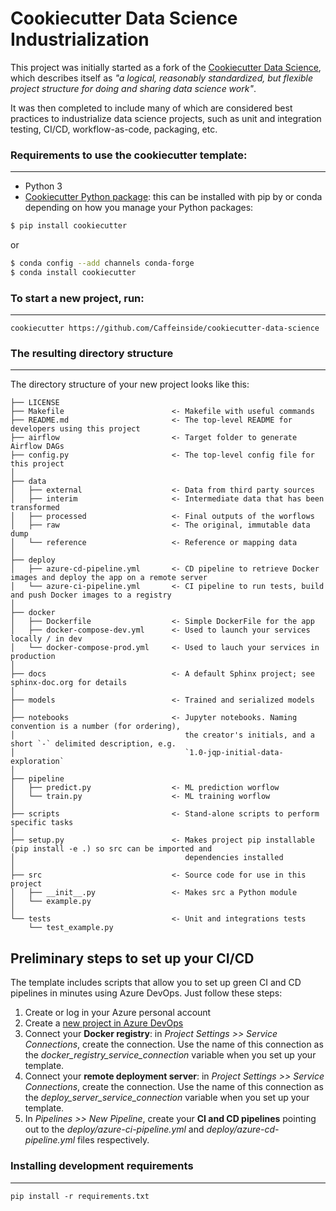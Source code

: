 # Cookiecutter Data Science Industrialization

This project was initially started as a fork of the [Cookiecutter Data Science](http://drivendata.github.io/cookiecutter-data-science/),
which describes itself as _"a logical, reasonably standardized, but flexible project structure for doing and sharing data science work"_.

It was then completed to include many of which are considered best practices to industrialize data science projects, such
as unit and integration testing, CI/CD, workflow-as-code, packaging, etc.


### Requirements to use the cookiecutter template:
-----------
 - Python 3
 - [Cookiecutter Python package](http://cookiecutter.readthedocs.org/en/latest/installation.html): this can be installed with pip by or conda depending on how you manage your Python packages:

``` bash
$ pip install cookiecutter
```

or

``` bash
$ conda config --add channels conda-forge
$ conda install cookiecutter
```


### To start a new project, run:
------------

    cookiecutter https://github.com/Caffeinside/cookiecutter-data-science


### The resulting directory structure
------------

The directory structure of your new project looks like this: 

```
├── LICENSE
├── Makefile                        <- Makefile with useful commands
├── README.md                       <- The top-level README for developers using this project
├── airflow                         <- Target folder to generate Airflow DAGs
├── config.py                       <- The top-level config file for this project
│
├── data
│   ├── external                    <- Data from third party sources
│   ├── interim                     <- Intermediate data that has been transformed
│   ├── processed                   <- Final outputs of the worflows
│   ├── raw                         <- The original, immutable data dump
│   └── reference                   <- Reference or mapping data
│
├── deploy
│   ├── azure-cd-pipeline.yml       <- CD pipeline to retrieve Docker images and deploy the app on a remote server
│   └── azure-ci-pipeline.yml       <- CI pipeline to run tests, build and push Docker images to a registry
│
├── docker
│   ├── Dockerfile                  <- Simple DockerFile for the app
│   ├── docker-compose-dev.yml      <- Used to launch your services locally / in dev
│   └── docker-compose-prod.yml     <- Used to lauch your services in production
│
├── docs                            <- A default Sphinx project; see sphinx-doc.org for details
│
├── models                          <- Trained and serialized models
│
├── notebooks                       <- Jupyter notebooks. Naming convention is a number (for ordering),
│                                      the creator's initials, and a short `-` delimited description, e.g.
│                                      `1.0-jqp-initial-data-exploration`
│
├── pipeline
│   ├── predict.py                  <- ML prediction worflow
│   └── train.py                    <- ML training worflow
│
├── scripts                         <- Stand-alone scripts to perform specific tasks
│
├── setup.py                        <- Makes project pip installable (pip install -e .) so src can be imported and 
│                                      dependencies installed
│
├── src                             <- Source code for use in this project
│   ├── __init__.py                 <- Makes src a Python module
│   └── example.py
│
└── tests                           <- Unit and integrations tests
    └── test_example.py
```

## Preliminary steps to set up your CI/CD

The template includes scripts that allow you to set up green CI and CD pipelines in minutes using Azure DevOps.
Just follow these steps:

1. Create or log in your Azure personal account
2. Create a [new project in Azure DevOps](https://docs.microsoft.com/en-us/azure/devops/organizations/projects/create-project?view=azure-devops&tabs=preview-page)
3. Connect your **Docker registry**: in _Project Settings >> Service Connections_, create the connection. Use the name of
 this connection as the _docker_registry_service_connection_ variable when you set up your template.
4. Connect your **remote deployment server**: in _Project Settings >> Service Connections_, create the connection. Use the name of
 this connection as the _deploy_server_service_connection_ variable when you set up your template.
5. In _Pipelines >> New Pipeline_, create your **CI and CD pipelines** pointing out to the _deploy/azure-ci-pipeline.yml_ and
_deploy/azure-cd-pipeline.yml_ files respectively.


### Installing development requirements
------------

    pip install -r requirements.txt

